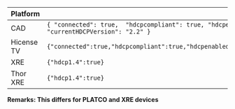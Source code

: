 | Platform   | Result                                                       |
| ---------- | ------------------------------------------------------------ |
| CAD        | `{ "connected": true,  "hdcpcompliant": true, "hdcpenabled": true,  "hdcpReason": 2, "supportedHDCPVersion": "2.2",  "receiverHDCPVersion": "2.2",  "currentHDCPVersion": "2.2" }` |
| Hicense TV | `{"connected":true,"hdcpcompliant":true,"hdcpenabled":true,"hdcpReason":2,"supportedHDCPVersion":"2.2","receiverHDCPVersion":"2.2","currentHDCPVersion":"2.2"}` |
| XRE        | `{"hdcp1.4":true}`                                           |
| Thor XRE   | `{"hdcp1.4":true}`                                           |

**Remarks:  This differs for PLATCO and XRE  devices**
